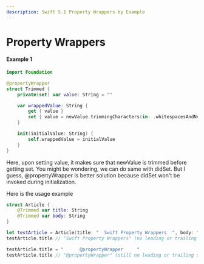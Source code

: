 ```yaml
---
description: Swift 5.1 Property Wrappers by Example
---
```


# Property Wrappers

#### Example 1

```swift
import Foundation

@propertyWrapper
struct Trimmed {
    private(set) var value: String = ""

    var wrappedValue: String {
        get { value }
        set { value = newValue.trimmingCharacters(in: .whitespacesAndNewlines) }
    }

    init(initialValue: String) {
        self.wrappedValue = initialValue
    }
}
```

Here, upon setting value, it makes sure that newValue is trimmed before getting set. You might be wondering, we can do same with didSet. But I guess, @propertyWrapper is better solution because didSet won't be invoked during initialization.

Here is the usage example

```swift
struct Article {
    @Trimmed var title: String
    @Trimmed var body: String
}

let testArticle = Article(title: "  Swift Property Wrappers  ", body: "...")
testArticle.title // "Swift Property Wrappers" (no leading or trailing spaces!)

testArticle.title = "      @propertyWrapper     "
testArticle.title // "@propertyWrapper" (still no leading or trailing spaces!)
```

